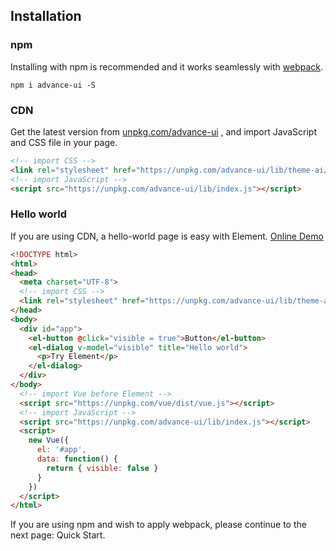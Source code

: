 ## Installation

### npm
Installing with npm is recommended and it works seamlessly with [webpack](https://webpack.js.org/).

```shell
npm i advance-ui -S
```

### CDN
Get the latest version from [unpkg.com/advance-ui](https://unpkg.com/advance-ui/) , and import JavaScript and CSS file in your page.

```html
<!-- import CSS -->
<link rel="stylesheet" href="https://unpkg.com/advance-ui/lib/theme-ai/index.css">
<!-- import JavaScript -->
<script src="https://unpkg.com/advance-ui/lib/index.js"></script>
```

### Hello world
If you are using CDN, a hello-world page is easy with Element. [Online Demo](http://codepen.io/QingWei-Li/pen/vXwJrY)

```html
<!DOCTYPE html>
<html>
<head>
  <meta charset="UTF-8">
  <!-- import CSS -->
  <link rel="stylesheet" href="https://unpkg.com/advance-ui/lib/theme-ai/index.css">
</head>
<body>
  <div id="app">
    <el-button @click="visible = true">Button</el-button>
    <el-dialog v-model="visible" title="Hello world">
      <p>Try Element</p>
    </el-dialog>
  </div>
</body>
  <!-- import Vue before Element -->
  <script src="https://unpkg.com/vue/dist/vue.js"></script>
  <!-- import JavaScript -->
  <script src="https://unpkg.com/advance-ui/lib/index.js"></script>
  <script>
    new Vue({
      el: '#app',
      data: function() {
        return { visible: false }
      }
    })
  </script>
</html>
```
If you are using npm and wish to apply webpack, please continue to the next page: Quick Start.
